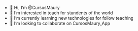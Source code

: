 - 👋 Hi, I’m @CursosMaury
- 👀 I’m interested in teach for stundents of the world
- 🌱 I’m currently learning new technologies for follow teaching
- 💞️ I’m looking to collaborate on CursosMaury_App

<!---
CursosMaury/CursosMaury is a ✨ special ✨ repository because its `README.md` (this file) appears on your GitHub profile.
You can click the Preview link to take a look at your changes.
--->
